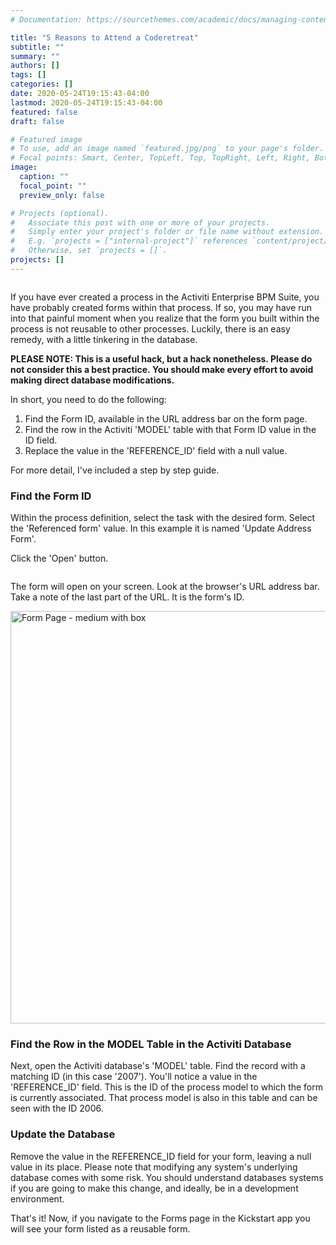 ```yaml
---
# Documentation: https://sourcethemes.com/academic/docs/managing-content/

title: "5 Reasons to Attend a Coderetreat"
subtitle: ""
summary: ""
authors: []
tags: []
categories: []
date: 2020-05-24T19:15:43-04:00
lastmod: 2020-05-24T19:15:43-04:00
featured: false
draft: false

# Featured image
# To use, add an image named `featured.jpg/png` to your page's folder.
# Focal points: Smart, Center, TopLeft, Top, TopRight, Left, Right, BottomLeft, Bottom, BottomRight.
image:
  caption: ""
  focal_point: ""
  preview_only: false

# Projects (optional).
#   Associate this post with one or more of your projects.
#   Simply enter your project's folder or file name without extension.
#   E.g. `projects = ["internal-project"]` references `content/project/deep-learning/index.md`.
#   Otherwise, set `projects = []`.
projects: []
---
```

<img alt="" src="https://jasonjolley.com/blog/wp-content/uploads/2015/09/091415_0329_Howtomakeap1.jpg">

If you have ever created a process in the Activiti Enterprise BPM Suite, you have probably created forms within that process. If so, you may have run into that painful moment when you realize that the form you built within the process is not reusable to other processes. Luckily, there is an easy remedy, with a little tinkering in the database.

<strong>PLEASE NOTE: This is a useful hack, but a hack nonetheless. Please do not consider this a best practice.&nbsp;You should make every effort&nbsp;to avoid making direct database modifications.</strong>

In short, you need to do the following:
<ol>
 	<li>Find the Form ID, available in the URL address bar on the form page.</li>
 	<li>Find the row in the Activiti 'MODEL' table with that Form ID value in the ID field.</li>
 	<li>Replace the value in the 'REFERENCE_ID' field with a null value.</li>
</ol>
For more detail, I've included a step by step guide.
<h3>Find the Form ID</h3>
Within the process definition, select the task with the desired form. Select the 'Referenced form' value. In this example it is named 'Update Address Form'.

<img alt="" src="https://jasonjolley.com/blog/wp-content/uploads/2015/09/091415_0329_Howtomakeap2.jpg">

Click the 'Open' button.

<img alt="" src="https://jasonjolley.com/blog/wp-content/uploads/2015/09/091415_0329_Howtomakeap3.jpg">

The form will open on your screen. Look at the browser's URL address bar. Take a note of the last part of the URL. It is the form's ID.

<a href="https://jasonjolley.com/blog/wp-content/uploads/2015/09/Form-Page-medium-with-box.jpg"><img width="799" height="660" class="alignnone wp-image-394 " alt="Form Page - medium with box" src="https://jasonjolley.com/blog/wp-content/uploads/2015/09/Form-Page-medium-with-box.jpg"></a>
<h3>Find the Row in the MODEL Table in the Activiti Database</h3>
Next, open the Activiti database's 'MODEL' table. Find the record with a matching ID (in this case '2007'). You'll notice a value in the 'REFERENCE_ID' field. This is the ID of the process model to which the form is currently associated. That process model is also in this table and can be seen with the ID 2006.

<img alt="" src="https://jasonjolley.com/blog/wp-content/uploads/2015/09/091415_0329_Howtomakeap5.jpg">
<h3>Update the Database</h3>
Remove the value in the REFERENCE_ID field for your form, leaving a null value in its place. Please note that modifying any system's underlying database comes with some risk. You should understand databases systems if you are going to make this change, and ideally, be in a development environment.

<img alt="" src="https://jasonjolley.com/blog/wp-content/uploads/2015/09/091415_0329_Howtomakeap6.jpg">

That's it! Now, if you navigate to the Forms page in the Kickstart app you will see your form listed as a reusable form.

<img alt="" src="https://jasonjolley.com/blog/wp-content/uploads/2015/09/091415_0329_Howtomakeap7.jpg">
